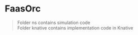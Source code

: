 # FaasOrc

> Folder ns contains simulation code \
> Folder knative contains implementation code in Knative